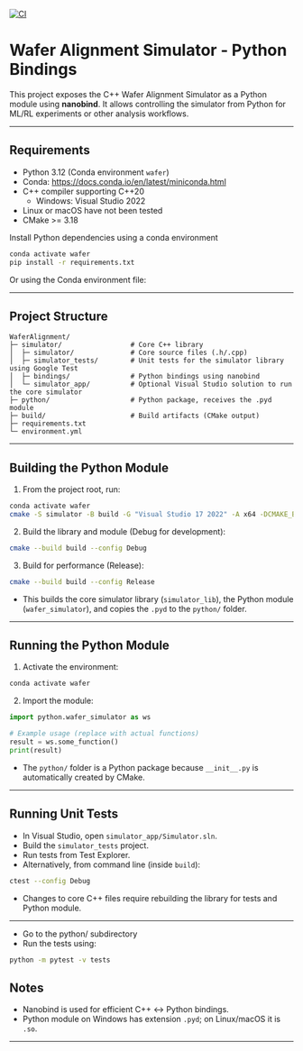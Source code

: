 [![CI](https://github.com/svherpt/WaferAlignment/actions/workflows/ci.yml/badge.svg?branch=main)](https://github.com/svherpt/WaferAlignment/actions/workflows/ci.yml)

Wafer Alignment Simulator - Python Bindings
===========================================

This project exposes the C++ Wafer Alignment Simulator as a Python module using **nanobind**. 
It allows controlling the simulator from Python for ML/RL experiments or other analysis workflows.

---

Requirements
------------

- Python 3.12 (Conda environment `wafer`)
- Conda: https://docs.conda.io/en/latest/miniconda.html
- C++ compiler supporting C++20
  - Windows: Visual Studio 2022
- Linux or macOS have not been tested
- CMake >= 3.18

Install Python dependencies using a conda environment

```bash
conda activate wafer
pip install -r requirements.txt
```

Or using the Conda environment file:

---

Project Structure
-----------------

```
WaferAlignment/
├─ simulator/                 # Core C++ library
│  ├─ simulator/              # Core source files (.h/.cpp)
│  ├─ simulator_tests/        # Unit tests for the simulator library using Google Test
│  ├─ bindings/               # Python bindings using nanobind
│  └─ simulator_app/          # Optional Visual Studio solution to run the core simulator
├─ python/                    # Python package, receives the .pyd module
├─ build/                     # Build artifacts (CMake output)
├─ requirements.txt
└─ environment.yml
```

---

Building the Python Module
--------------------------

1. From the project root, run:

```bash
conda activate wafer
cmake -S simulator -B build -G "Visual Studio 17 2022" -A x64 -DCMAKE_BUILD_TYPE=Debug -DBUILD_TESTS=OFF
```

2. Build the library and module (Debug for development):

```bash
cmake --build build --config Debug
```

3. Build for performance (Release):

```bash
cmake --build build --config Release
```

- This builds the core simulator library (`simulator_lib`), the Python module (`wafer_simulator`), 
  and copies the `.pyd` to the `python/` folder.

---

Running the Python Module
-------------------------

1. Activate the environment:

```bash
conda activate wafer
```

2. Import the module:

```python
import python.wafer_simulator as ws

# Example usage (replace with actual functions)
result = ws.some_function()
print(result)
```

- The `python/` folder is a Python package because `__init__.py` is automatically created by CMake.

---

Running Unit Tests
------------------

- In Visual Studio, open `simulator_app/Simulator.sln`.
- Build the `simulator_tests` project.
- Run tests from Test Explorer.
- Alternatively, from command line (inside `build`):

```bash
ctest --config Debug
```

- Changes to core C++ files require rebuilding the library for tests and Python module.

---

- Go to the python/ subdirectory
- Run the tests using:

```bash
python -m pytest -v tests
```


Notes
-----

- Nanobind is used for efficient C++ ↔ Python bindings.
- Python module on Windows has extension `.pyd`; on Linux/macOS it is `.so`.

---


